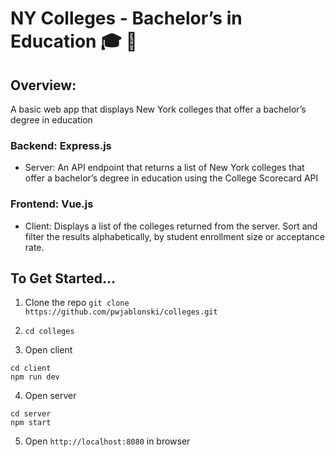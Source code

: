 # NY Colleges - Bachelor’s in Education :mortar_board: :statue_of_liberty:

## Overview:
A basic web app that displays New York colleges that offer a bachelor’s degree in education 

### Backend: Express.js
* Server:  An API endpoint that returns a list of New York colleges that offer a bachelor’s degree in education using the College Scorecard API 
### Frontend: Vue.js
* Client: Displays a list of the colleges returned from the server. Sort and filter the results alphabetically, by student enrollment size or acceptance rate.


## To Get Started...
1. Clone the repo `git clone https://github.com/pwjablonski/colleges.git`

2. `cd colleges`

3. Open client
```
cd client
npm run dev
```

4. Open server
```
cd server
npm start
```

5. Open `http://localhost:8080` in browser
